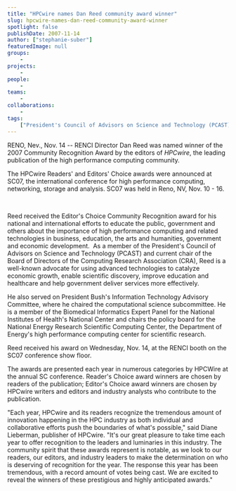 ```yaml
---
title: "HPCwire names Dan Reed community award winner"
slug: hpcwire-names-dan-reed-community-award-winner
spotlight: false
publishDate: 2007-11-14
author: ["stephanie-suber"]
featuredImage: null
groups:
    - 
projects:
    - 
people:
    - 
teams: 
    - 
collaborations:
    - 
tags:
    ["President's Council of Advisors on Science and Technology (PCAST)"]
---
```

RENO, Nev., Nov. 14 -- RENCI Director Dan Reed was named winner of the 2007 Community Recognition Award by the editors of <em>HPCwire</em>, the leading publication of the high performance computing community.



The HPCwire Readers' and Editors' Choice awards were announced at SC07, the international conference for high performance computing, networking, storage and analysis. SC07 was held in Reno, NV, Nov. 10 - 16.

&nbsp;

Reed received the Editor's Choice Community Recognition award for his national and international efforts to educate the public, government and others about the importance of high performance computing and related technologies in business, education, the arts and humanities, government and economic development.  As a member of the President's Council of Advisors on Science and Technology (PCAST) and current chair of the Board of Directors of the Computing Research Association (CRA), Reed is a well-known advocate for using advanced technologies to catalyze economic growth, enable scientific discovery, improve education and healthcare and help government deliver services more effectively.

He also served on President Bush's Information Technology Advisory Committee, where he chaired the computational science subcommittee. He is a member of the Biomedical Informatics Expert Panel for the National Institutes of Health's National Center and chairs the policy board for the National Energy Research Scientific Computing Center, the Department of Energy's high performance computing center for scientific research.

Reed received his award on Wednesday, Nov. 14, at the RENCI booth on the SC07 conference show floor.

The awards are presented each year in numerous categories by HPCWire at the annual SC conference. Reader's Choice award winners are chosen by readers of the publication; Editor's Choice award winners are chosen by HPCwire writers and editors and industry analysts who contribute to the publication.

"Each year, HPCwire and its readers recognize the tremendous amount of innovation happening in the HPC industry as both individual and collaborative efforts push the boundaries of what's possible," said Diane Lieberman, publisher of HPCwire. "It's our great pleasure to take time each year to offer recognition to the leaders and luminaries in this industry. The community spirit that these awards represent is notable, as we look to our readers, our editors, and industry leaders to make the determination on who is deserving of recognition for the year. The response this year has been tremendous, with a record amount of votes being cast. We are excited to reveal the winners of these prestigious and highly anticipated awards."
